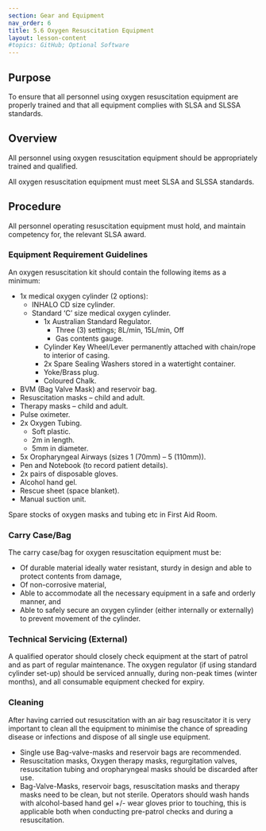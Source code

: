 ```yaml
---
section: Gear and Equipment
nav_order: 6
title: 5.6 Oxygen Resuscitation Equipment
layout: lesson-content
#topics: GitHub; Optional Software
---
```


## Purpose

To ensure that all personnel using oxygen resuscitation equipment are properly trained and that all equipment complies with SLSA and SLSSA standards.

## Overview

All personnel using oxygen resuscitation equipment should be appropriately trained and qualified.

All oxygen resuscitation equipment must meet SLSA and SLSSA standards.

## Procedure

All personnel operating resuscitation equipment must hold, and maintain competency for, the relevant SLSA award.

### Equipment Requirement Guidelines

An oxygen resuscitation kit should contain the following items as a minimum:

- 1x medical oxygen cylinder (2 options):
  - INHALO CD size cylinder.
  - Standard ‘C’ size medical oxygen cylinder.
    - 1x Australian Standard Regulator.
      - Three (3) settings; 8L/min, 15L/min, Off
      - Gas contents gauge.
    - Cylinder Key Wheel/Lever permanently attached with chain/rope to interior of casing.
    - 2x Spare Sealing Washers stored in a watertight container.
    - Yoke/Brass plug.
    - Coloured Chalk.
- BVM (Bag Valve Mask) and reservoir bag.
- Resuscitation masks – child and adult.
- Therapy masks – child and adult.
- Pulse oximeter.
- 2x Oxygen Tubing.
  - Soft plastic.
  - 2m in length.
  - 5mm in diameter.
- 5x Oropharyngeal Airways (sizes 1 (70mm) – 5 (110mm)).
- Pen and Notebook (to record patient details).
- 2x pairs of disposable gloves.
- Alcohol hand gel.
- Rescue sheet (space blanket).
- Manual suction unit.

Spare stocks of oxygen masks and tubing etc in First Aid Room.

### Carry Case/Bag

The carry case/bag for oxygen resuscitation equipment must be:

- Of durable material ideally water resistant, sturdy in design and able to protect contents from damage,
- Of non-corrosive material,
- Able to accommodate all the necessary equipment in a safe and orderly manner, and
- Able to safely secure an oxygen cylinder (either internally or externally) to prevent movement of the cylinder.

### Technical Servicing (External)

A qualified operator should closely check equipment at the start of patrol and as part of regular maintenance. The oxygen regulator (if using standard cylinder set-up) should be serviced annually, during non-peak times (winter months), and all consumable equipment checked for expiry.

### Cleaning

After having carried out resuscitation with an air bag resuscitator it is very important to clean all the equipment to minimise the chance of spreading disease or infections and dispose of all single use equipment.

- Single use Bag-valve-masks and reservoir bags are recommended.
- Resuscitation masks, Oxygen therapy masks, regurgitation valves, resuscitation tubing and oropharyngeal masks should be discarded after use.
- Bag-Valve-Masks, reservoir bags, resuscitation masks and therapy masks need to be clean, but not sterile. Operators should wash hands with alcohol-based hand gel +/- wear gloves prior to touching, this is applicable both when conducting pre-patrol checks and during a resuscitation.